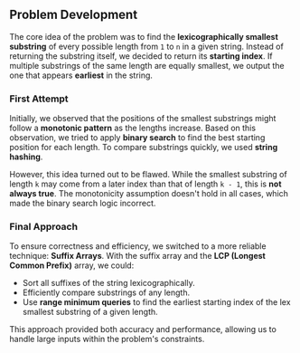 ## Problem Development

The core idea of the problem was to find the **lexicographically smallest substring** of every possible length from `1` to `n` in a given string.
Instead of returning the substring itself, we decided to return its **starting index**.
If multiple substrings of the same length are equally smallest, we output the one that appears **earliest** in the string.

### First Attempt

Initially, we observed that the positions of the smallest substrings might follow a **monotonic pattern** as the lengths increase.
Based on this observation, we tried to apply **binary search** to find the best starting position for each length.
To compare substrings quickly, we used **string hashing**.

However, this idea turned out to be flawed. While the smallest substring of length `k` may come from a later index than that of length `k - 1`, this is **not always true**.
The monotonicity assumption doesn't hold in all cases, which made the binary search logic incorrect.

### Final Approach

To ensure correctness and efficiency, we switched to a more reliable technique: **Suffix Arrays**. With the suffix array and the **LCP (Longest Common Prefix)** array, we could:
- Sort all suffixes of the string lexicographically.
- Efficiently compare substrings of any length.
- Use **range minimum queries** to find the earliest starting index of the lex smallest substring of a given length.

This approach provided both accuracy and performance, allowing us to handle large inputs within the problem's constraints.
